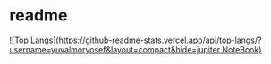 # readme
[![Top Langs](https://github-readme-stats.vercel.app/api/top-langs/?username=yuvalmoryosef&layout=compact&hide=jupiter NoteBook)](https://github.com/anuraghazra/github-readme-stats)

